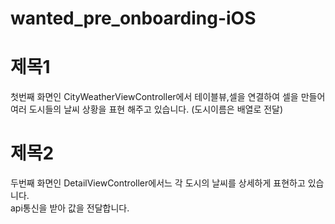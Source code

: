 # wanted_pre_onboarding-iOS

# 제목1
첫번째 화면인 CityWeatherViewController에서 테이블뷰,셀을 연결하여 셀을 만들어  
여러 도시들의 날씨 상황을 표현 해주고 있습니다. (도시이름은 배열로 전달)  


# 제목2
두번째 화면인 DetailViewController에서느 각 도시의 날씨를 상세하게 표현하고 있습니다.  
api통신을 받아 값을 전달합니다.  




